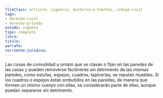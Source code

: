 ```yaml
---
fileClass: articulo, vigencia, historia-y-fuentes, codigo-civil
tags:
- derecho-civil
- derecho-privado
estado: vigente
tipo: completo
libro:
titulo:
parrafo:
corriente-juridica:
---
```

Las cosas de comodidad u ornato que se clavan o fijan en las paredes de las casas y pueden removerse fácilmente sin detrimento de las mismas paredes, como estufas, espejos, cuadros, tapicerías, se reputan muebles. Si los cuadros o espejos están embutidos en las paredes, de manera que formen un mismo cuerpo con ellas, se considerarán parte de ellas, aunque puedan separarse sin detrimento.